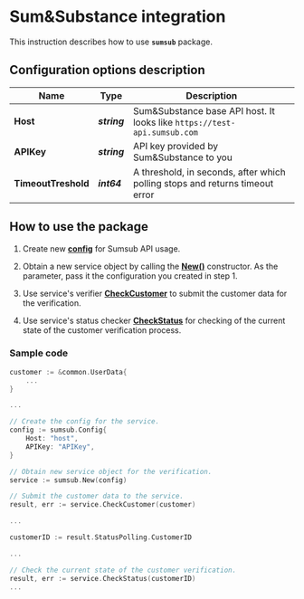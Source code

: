 # Sum&Substance integration

This instruction describes how to use **`sumsub`** package.

## Configuration options description

| **Name** | **Type** | **Description** |
| -------- | -------- | --------------- |
| **Host** | _**string**_ | Sum&Substance base API host. It looks like `https://test-api.sumsub.com` |
| **APIKey** | _**string**_ | API key provided by Sum&Substance to you |
| **TimeoutTreshold** | _**int64**_ | A threshold, in seconds, after which polling stops and returns timeout error |

## How to use the package

1) Create new [**config**](contract.go#L3) for Sumsub API usage.

2) Obtain a new service object by calling the [**New()**](sumsub.go#L25) constructor. As the parameter, pass it the configuration you created in step 1.

3) Use service's verifier [**CheckCustomer**](sumsub.go#L44) to submit the customer data for the verification.

4) Use service's status checker [**CheckStatus**](sumsub.go#L94) for checking of the current state of the customer verification process.

### Sample code

```go
customer := &common.UserData{
    ...
}

...

// Create the config for the service.
config := sumsub.Config{
    Host: "host",
    APIKey: "APIKey",
}

// Obtain new service object for the verification.
service := sumsub.New(config)

// Submit the customer data to the service.
result, err := service.CheckCustomer(customer)

...

customerID := result.StatusPolling.CustomerID

...

// Check the current state of the customer verification.
result, err := service.CheckStatus(customerID)
...
```
